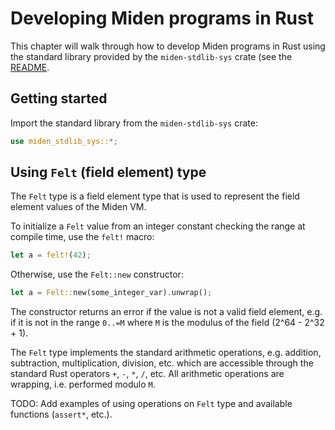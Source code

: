 # Developing Miden programs in Rust

This chapter will walk through how to develop Miden programs in Rust using the standard library
provided by the `miden-stdlib-sys` crate (see the
[README](https://github.com/0xmiden/compiler/blob/main/sdk/stdlib-sys/README.md).

## Getting started

Import the standard library from the `miden-stdlib-sys` crate:

```rust
use miden_stdlib_sys::*;
```

## Using `Felt` (field element) type

The `Felt` type is a field element type that is used to represent the field element values of the
Miden VM.

To initialize a `Felt` value from an integer constant checking the range at compile time, use the
`felt!` macro:

```rust
let a = felt!(42);
```

Otherwise, use the `Felt::new` constructor:

```rust
let a = Felt::new(some_integer_var).unwrap();
```

The constructor returns an error if the value is not a valid field element, e.g. if it is not in the
range `0..=M` where `M` is the modulus of the field (2^64 - 2^32 + 1).

The `Felt` type implements the standard arithmetic operations, e.g. addition, subtraction,
multiplication, division, etc. which are accessible through the standard Rust operators `+`, `-`,
`*`, `/`, etc. All arithmetic operations are wrapping, i.e. performed modulo `M`.

TODO: Add examples of using operations on `Felt` type and available functions (`assert*`, etc.).
